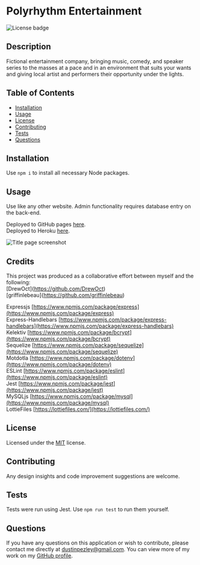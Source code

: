# Polyrhythm Entertainment
![License badge](https://img.shields.io/badge/License-MIT-blue)

## Description
Fictional entertainment company, bringing music, comedy, and speaker series to the masses at a pace and in an environment that suits your wants and giving local artist and performers their opportunity under the lights.

## Table of Contents
* [Installation](#installation)
* [Usage](#usage)
* [License](#license)
* [Contributing](#contributing)
* [Tests](#tests)
* [Questions](#questions)

## Installation
Use `npm i` to install all necessary Node packages.

## Usage
Use like any other website. Admin functionality requires database entry on the back-end.

Deployed to GitHub pages [here](https://dustinpezley.github.io/polyrhythm-entertainment/).  
Deployed to Heroku [here](https://polyrhythm-entertainment.herokuapp.com/).  

![Title page screenshot](https://github.com/dustinpezley/polyrhythm-entertainment/blob/91c237c0041b5146ad3a63bbfa4434a540ec13ce/public/assets/images/Polyrhythm_screenshot.png)

## Credits  
This project was produced as a collaborative effort between myself and the following:  
[DrewOct]{https://github.com/DrewOct)  
[griffinlebeau]{https://github.com/griffinlebeau)  


Expressjs [https://www.npmjs.com/package/express](https://www.npmjs.com/package/express)  
Express-Handlebars [https://www.npmjs.com/package/express-handlebars](https://www.npmjs.com/package/express-handlebars)  
Kelektiv [https://www.npmjs.com/package/bcrypt](https://www.npmjs.com/package/bcrypt)  
Sequelize [https://www.npmjs.com/package/sequelize](https://www.npmjs.com/package/sequelize)  
Motdotla [https://www.npmjs.com/package/dotenv](https://www.npmjs.com/package/dotenv)  
ESLint [https://www.npmjs.com/package/eslint](https://www.npmjs.com/package/eslint)  
Jest [https://www.npmjs.com/package/jest](https://www.npmjs.com/package/jest)  
MySQLjs [https://www.npmjs.com/package/mysql](https://www.npmjs.com/package/mysql)  
LottieFiles [https://lottiefiles.com/](https://lottiefiles.com/)


## License
Licensed under the [MIT](https://opensource.org/licenses/MIT) license.

## Contributing
Any design insights and code improvement suggestions are welcome.

## Tests
Tests were run using Jest. Use `npm run test` to run them yourself.

## Questions
If you have any questions on this application or wish to contribute, please contact me directly at dustinpezley@gmail.com.
You can view more of my work on my [GitHub profile](https://github.com/dustinpezley).
